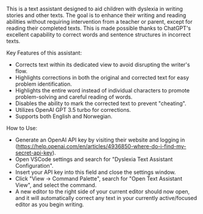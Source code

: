 This is a text assistant designed to aid children with dyslexia in writing stories and other texts. The goal is to enhance their writing and reading abilities without requiring intervention from a teacher or parent, except for reading their completed texts. This is made possible thanks to ChatGPT's excellent capability to correct words and sentence structures in incorrect texts.

Key Features of this assistant:

- Corrects text within its dedicated view to avoid disrupting the writer's flow.
- Highlights corrections in both the original and corrected text for easy problem identification.
- Highlights the entire word instead of individual characters to promote problem-solving and careful reading of words.
- Disables the ability to mark the corrected text to prevent "cheating".
- Utilizes OpenAI GPT 3.5 turbo for corrections.
- Supports both English and Norwegian.

How to Use:

- Generate an OpenAI API key by visiting their website and logging in (https://help.openai.com/en/articles/4936850-where-do-i-find-my-secret-api-key).
- Open VSCode settings and search for "Dyslexia Text Assistant Configuration".
- Insert your API key into this field and close the settings window.
- Click "View -> Command Palette", search for "Open Text Assistant View", and select the command.
- A new editor to the right side of your current editor should now open, and it will automatically correct any text in your currently active/focused editor as you begin writing.

